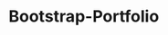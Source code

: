 # Bootstrap-Portfolio
<!-- Hi, i hope you guys don't mind :) but i decided to put a little of myself and change the style :) -->
<!-- Thank you so much for everything! I truly enjoy the bootcamp so far!!! and can't wait for a JavaScript homework :)  -->